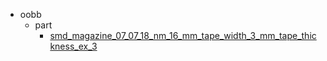 * oobb
  * part
    * [smd_magazine_07_07_18_nm_16_mm_tape_width_3_mm_tape_thickness_ex_3](oobb/part/smd_magazine_07_07_18_nm_16_mm_tape_width_3_mm_tape_thickness_ex_3)
